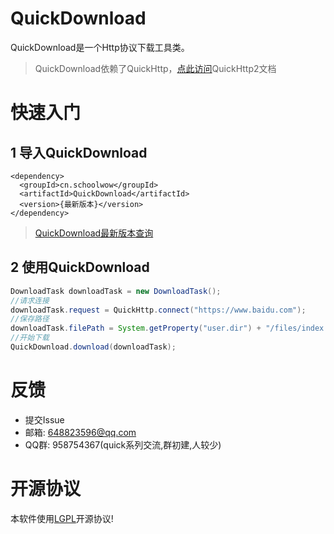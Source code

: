 # QuickDownload

QuickDownload是一个Http协议下载工具类。

> QuickDownload依赖了QuickHttp，[点此访问](https://quickhttp.schoolwow.cn)QuickHttp2文档

# 快速入门

## 1 导入QuickDownload
```
<dependency>
  <groupId>cn.schoolwow</groupId>
  <artifactId>QuickDownload</artifactId>
  <version>{最新版本}</version>
</dependency>
```

> [QuickDownload最新版本查询](https://search.maven.org/search?q=a:QuickDownload)

## 2 使用QuickDownload
```java
DownloadTask downloadTask = new DownloadTask();
//请求连接
downloadTask.request = QuickHttp.connect("https://www.baidu.com");
//保存路径
downloadTask.filePath = System.getProperty("user.dir") + "/files/index.html";
//开始下载
QuickDownload.download(downloadTask);
```

# 反馈

* 提交Issue
* 邮箱: 648823596@qq.com
* QQ群: 958754367(quick系列交流,群初建,人较少)

# 开源协议
本软件使用[LGPL](http://www.gnu.org/licenses/lgpl-3.0-standalone.html)开源协议!